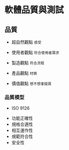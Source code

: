 # 軟體品質與測試
## 品質
* 超自然觀點
```感受```


* 使用者觀點
```符合使用者需求```


* 製造觀點
```符合流程```


* 產品觀點
```材質```


* 價值觀點
```想不想拿錢買```

### 品質模型
* ISO 9126
- 功能正確性
- 規格合適性
- 相互運作性
- 規範符合性
- 安全性

